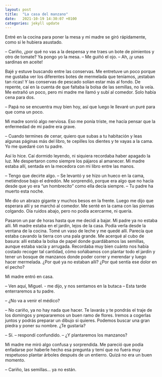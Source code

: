 ```yaml
---
layout: post
title:  "La casa del manzano"
date:   2021-10-19 14:30:07 +0100
categories: jekyll update
---
```


Entré en la cocina para poner la mesa y mi madre se giró rápidamente, como si le hubiera asustado.

– Cariño, ¿por qué no vas a la despensa y me traes un bote de pimientos y otro de tomate? Ya pongo yo la mesa. – Me guiñó el ojo. – Ah, ¡y unas sardinas en aceite!

Bajé y estuve buscando entre las conservas. Me entretuve un poco porque me gustaba ver los diferentes botes de mermelada que teníamos, ¡estaban tan ricas! Y las conservas de pescado solían estar más al fondo. 
De repente, caí en la cuenta de que faltaba la bolsa de las semillas, no la veía. Me extrañó un poco, pero mi madre me llamó y subí al comedor. Solo había cena para dos.

– Papá no se encuentra muy bien hoy, así que luego le llevaré un puré para que coma un poco.

Mi madre sonrió algo nerviosa. Eso me ponía triste, me hacía pensar que la enfermedad de mi padre era grave.

– Cuando termines de cenar, quiero que subas a tu habitación y leas algunas páginas más del libro, te cepilles los dientes y te vayas a la cama. Yo me quedaré con tu padre.

Así lo hice. Caí dormido leyendo, ni siquiera recordaba haber apagado la luz.
Me despertaron como siempre los pájaros al amanecer. Mi madre estaba allí, sentada en la mecedora con mi libro entre las manos.

– Tengo que decirte algo. – Se levantó y se hizo un hueco en la cama, metiéndose bajo el edredón. Me sorprendió, porque era algo que no hacía desde que yo era “un hombrecito” como ella decía siempre. – Tu padre ha muerto esta noche.

Me dio un abrazo gigante y muchos besos en la frente. Luego me dijo que esperara allí y se marchó al comedor. Me senté en la cama con las piernas colgando. Oía ruidos abajo, pero no podía acercarme, ni quería.

Pasaron un par de horas hasta que me decidí a bajar. Mi padre ya no estaba allí. Mi madre estaba en el jardín, lejos de la casa. Podía verla desde la ventana de la cocina. Tomé un vaso de leche y me quedé allí. Parecía que estaba cavando la tierra con una pala grande. Me acerqué al cubo de basura: allí estaba la bolsa de papel donde guardábamos las semillas, aunque estaba vacía y arrugada. Recordaba muy bien cuánto nos había costado recoger tal cantidad, cómo soñábamos con plantar todo el jardín y tener un bosque de manzanos donde poder correr y merendar y luego hacer mermelada. ¿Por qué ya no estaban allí? ¿Por qué sentía ese dolor en el pecho?

Mi madre entró en casa.

– Ven aquí, Miguel. - me dijo, y nos sentamos en la butaca – Esta tarde enterraremos a tu padre.

– ¿No va a venir el médico?

– No cariño, ya no hay nada que hacer. Te lavarás y te pondrás el traje de los domingos y prepararemos un buen ramo de flores. Iremos a cogerlas juntos y podrás preparar un dibujo si quieres. Podemos buscar una gran piedra y poner su nombre. ¿Te gustaría?

– Sí. – respondí confundido. – ¿Y plantaremos los manzanos?

Mi madre me miró algo confusa y sorprendida. Me pareció que podía enfadarse por haberle hecho esa pregunta y temí que no fuera muy respetuoso plantar árboles después de un entierro. Quizá no era un buen momento.

– Cariño, las semillas... ya no están.
